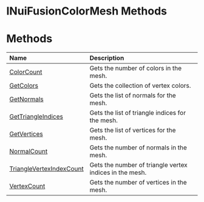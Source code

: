 INuiFusionColorMesh Methods  
===========================  

<span id="publicmethodsSection"></span>

Methods  
=======  

<table>
<colgroup>
<col width="30%" />
<col width="60%" />
</colgroup>
<thead>
<tr class="header">
<th align="left">Name</th>
<th align="left">Description</th>
</tr>
</thead>
<tbody>
<tr class="odd">
<td align="left"><a href="Methods/ColorCount_Method.md">ColorCount</a></td>
<td align="left">Gets the number of colors in the mesh.</td>
</tr>
<tr class="even">
<td align="left"><a href="Methods/GetColors_Method.md">GetColors</a></td>
<td align="left">Gets the collection of vertex colors.</td>
</tr>
<tr class="odd">
<td align="left"><a href="Methods/GetNormals_Method.md">GetNormals</a></td>
<td align="left">Gets the list of normals for the mesh.</td>
</tr>
<tr class="even">
<td align="left"><a href="Methods/GetTriangleIndices_Method.md">GetTriangleIndices</a></td>
<td align="left">Gets the list of triangle indices for the mesh.</td>
</tr>
<tr class="odd">
<td align="left"><a href="Methods/GetVertices_Method.md">GetVertices</a></td>
<td align="left">Gets the list of vertices for the mesh.</td>
</tr>
<tr class="even">
<td align="left"><a href="Methods/NormalCount_Method.md">NormalCount</a></td>
<td align="left">Gets the number of normals in the mesh.</td>
</tr>
<tr class="odd">
<td align="left"><a href="Methods/TriangleVertexIndexCount.md">TriangleVertexIndexCount</a></td>
<td align="left">Gets the number of triangle vertex indices in the mesh.</td>
</tr>
<tr class="even">
<td align="left"><a href="Methods/VertexCount_Method.md">VertexCount</a></td>
<td align="left">Gets the number of vertices in the mesh.</td>
</tr>
</tbody>
</table>



<!--Please do not edit the data in the comment block below.-->
<!--
TOCTitle : INuiFusionColorMesh Methods
RLTitle : INuiFusionColorMesh Methods
KeywordK : INuiFusionColorMesh interface, methods
KeywordA : Methods.T:Microsoft.Kinect.nuikinectfusioncolorvolume.INuiFusionColorMesh
AssetID : Methods.T:Microsoft.Kinect.nuikinectfusioncolorvolume.INuiFusionColorMesh
Locale : en-us
CommunityContent : 1
TargetOS : Windows
TopicType : kbSyntax
DocSet : K4Wv2
ProjType : K4Wv2Proj
Technology : Kinect for Windows
Product : Kinect for Windows SDK v2
productversion : 20
-->

